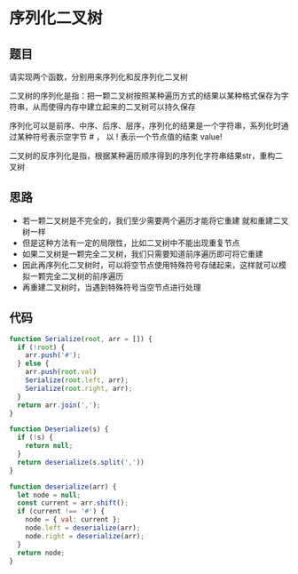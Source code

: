 # 序列化二叉树

## 题目

请实现两个函数，分别用来序列化和反序列化二叉树

二叉树的序列化是指：把一颗二叉树按照某种遍历方式的结果以某种格式保存为字符串，从而使得内存中建立起来的二叉树可以持久保存

序列化可以是前序、中序、后序、层序，序列化的结果是一个字符串，系列化时通过某种符号表示空字节 # ， 以 ! 表示一个节点值的结束 value!

二叉树的反序列化是指，根据某种遍历顺序得到的序列化字符串结果str，重构二叉树

## 思路

* 若一颗二叉树是不完全的，我们至少需要两个遍历才能将它重建 就和重建二叉树一样
* 但是这种方法有一定的局限性，比如二叉树中不能出现重复节点
* 如果二叉树是一颗完全二叉树，我们只需要知道前序遍历即可将它重建
* 因此再序列化二叉树时，可以将空节点使用特殊符号存储起来，这样就可以模拟一颗完全二叉树的前序遍历
* 再重建二叉树时，当遇到特殊符号当空节点进行处理

## 代码

```javascript
function Serialize(root, arr = []) {
  if (!root) {
    arr.push('#');
  } else {
    arr.push(root.val)
    Serialize(root.left, arr);
    Serialize(root.right, arr);
  }
  return arr.join(',');
}

function Deserialize(s) {
  if (!s) {
    return null;
  }
  return deserialize(s.split(','))
}

function deserialize(arr) {
  let node = null;
  const current = arr.shift();
  if (current !== '#') {
    node = { val: current };
    node.left = deserialize(arr);
    node.right = deserialize(arr);
  }
  return node;
}
```
